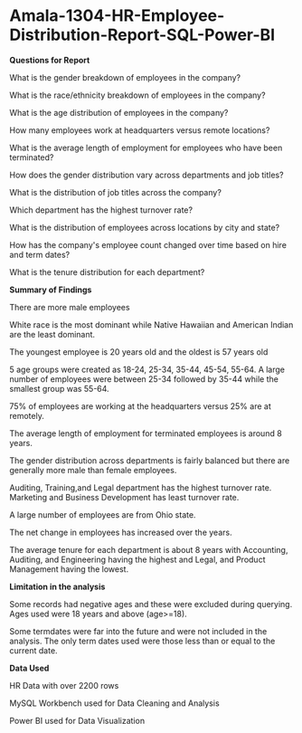# Amala-1304-HR-Employee-Distribution-Report-SQL-Power-BI


**Questions for Report**

What is the gender breakdown of employees in the company?

What is the race/ethnicity breakdown of employees in the company?

What is the age distribution of employees in the company?

How many employees work at headquarters versus remote locations?

What is the average length of employment for employees who have been terminated?

How does the gender distribution vary across departments and job titles?

What is the distribution of job titles across the company?

Which department has the highest turnover rate?

What is the distribution of employees across locations by city and state?

How has the company's employee count changed over time based on hire and term dates?

What is the tenure distribution for each department?


**Summary of Findings**

There are more male employees

White race is the most dominant while Native Hawaiian and American Indian are the least dominant.

The youngest employee is 20 years old and the oldest is 57 years old

5 age groups were created as 18-24, 25-34, 35-44, 45-54, 55-64. A large number of employees were between 25-34 followed by 35-44 while the smallest group was 55-64.

75% of employees are working at the headquarters versus 25% are at remotely.

The average length of employment for terminated employees is around 8 years.


The gender distribution across departments is fairly balanced but there are generally more male than female employees.

Auditing, Training,and Legal department has the highest turnover rate. Marketing and Business Development has least turnover rate.

A large number of employees are from Ohio state.

The net change in employees has increased over the years.

The average tenure for each department is about 8 years with Accounting, Auditing, and Engineering having the highest and Legal, and Product Management having the lowest.

**Limitation in the analysis**


Some records had negative ages and these were excluded during querying. Ages used were 18 years and above (age>=18).

Some termdates were far into the future and were not included in the analysis. The only term dates used were those less than or equal to the current date.


**Data Used**


HR Data with over 2200 rows

MySQL Workbench used for Data Cleaning and Analysis

Power BI used for Data Visualization

